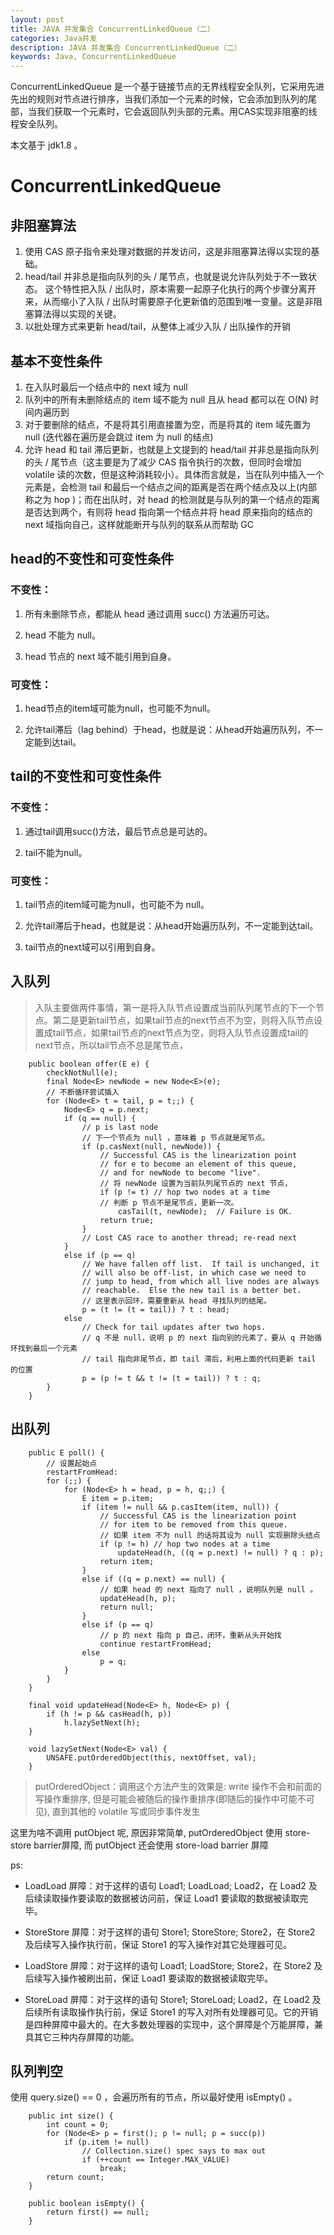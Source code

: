 ```yaml
---
layout: post
title: JAVA 并发集合 ConcurrentLinkedQueue（二）
categories: Java并发
description: JAVA 并发集合 ConcurrentLinkedQueue（二）
keywords: Java, ConcurrentLinkedQueue
---
```


ConcurrentLinkedQueue 是一个基于链接节点的无界线程安全队列，它采用先进先出的规则对节点进行排序，当我们添加一个元素的时候，它会添加到队列的尾部，当我们获取一个元素时，它会返回队列头部的元素。用CAS实现非阻塞的线程安全队列。 

本文基于 jdk1.8 。

# ConcurrentLinkedQueue

## 非阻塞算法

1. 使用 CAS 原子指令来处理对数据的并发访问，这是非阻塞算法得以实现的基础。 
2. head/tail 并非总是指向队列的头 / 尾节点，也就是说允许队列处于不一致状态。 这个特性把入队 / 出队时，原本需要一起原子化执行的两个步骤分离开来，从而缩小了入队 / 出队时需要原子化更新值的范围到唯一变量。这是非阻塞算法得以实现的关键。 
3. 以批处理方式来更新 head/tail，从整体上减少入队 / 出队操作的开销

## 基本不变性条件

1. 在入队时最后一个结点中的 next 域为 null
2. 队列中的所有未删除结点的 item 域不能为 null 且从 head 都可以在 O(N) 时间内遍历到
3. 对于要删除的结点，不是将其引用直接置为空，而是将其的 item 域先置为 null (迭代器在遍历是会跳过 item 为 null 的结点)
4. 允许 head 和 tail 滞后更新，也就是上文提到的 head/tail 并非总是指向队列的头 / 尾节点（这主要是为了减少 CAS 指令执行的次数，但同时会增加 volatile 读的次数，但是这种消耗较小）。具体而言就是，当在队列中插入一个元素是，会检测 tail 和最后一个结点之间的距离是否在两个结点及以上(内部称之为 hop )；而在出队时，对 head 的检测就是与队列的第一个结点的距离是否达到两个，有则将 head 指向第一个结点并将 head 原来指向的结点的 next 域指向自己，这样就能断开与队列的联系从而帮助 GC

## head的不变性和可变性条件

### 不变性：

1. 所有未删除节点，都能从 head 通过调用 succ() 方法遍历可达。

2. head 不能为 null。

3. head 节点的 next 域不能引用到自身。

### 可变性：

1. head节点的item域可能为null，也可能不为null。

2. 允许tail滞后（lag behind）于head，也就是说：从head开始遍历队列，不一定能到达tail。

## tail的不变性和可变性条件

### 不变性：

1. 通过tail调用succ()方法，最后节点总是可达的。

2. tail不能为null。

### 可变性：

1. tail节点的item域可能为null，也可能不为 null。

2. 允许tail滞后于head，也就是说：从head开始遍历队列，不一定能到达tail。

3. tail节点的next域可以引用到自身。

## 入队列

> 入队主要做两件事情，第一是将入队节点设置成当前队列尾节点的下一个节点。第二是更新tail节点，如果tail节点的next节点不为空，则将入队节点设置成tail节点，如果tail节点的next节点为空，则将入队节点设置成tail的next节点，所以tail节点不总是尾节点，


```
    public boolean offer(E e) {
        checkNotNull(e);
        final Node<E> newNode = new Node<E>(e);
        // 不断循环尝试插入
        for (Node<E> t = tail, p = t;;) {
            Node<E> q = p.next;
            if (q == null) {
                // p is last node
                // 下一个节点为 null ，意味着 p 节点就是尾节点。
                if (p.casNext(null, newNode)) {
                    // Successful CAS is the linearization point
                    // for e to become an element of this queue,
                    // and for newNode to become "live".
                    // 将 newNode 设置为当前队列尾节点的 next 节点，
                    if (p != t) // hop two nodes at a time
                    // 判断 p 节点不是尾节点，更新一次。
                        casTail(t, newNode);  // Failure is OK.
                    return true;
                }
                // Lost CAS race to another thread; re-read next
            }
            else if (p == q)
                // We have fallen off list.  If tail is unchanged, it
                // will also be off-list, in which case we need to
                // jump to head, from which all live nodes are always
                // reachable.  Else the new tail is a better bet.
                // 这里表示回环，需要重新从 head 寻找队列的结尾。
                p = (t != (t = tail)) ? t : head;
            else
                // Check for tail updates after two hops.
                // q 不是 null，说明 p 的 next 指向别的元素了，要从 q 开始循环找到最后一个元素
                // tail 指向非尾节点，即 tail 滞后，利用上面的代码更新 tail 的位置
                p = (p != t && t != (t = tail)) ? t : q;
        }
    }
```

## 出队列

```
    public E poll() {
        // 设置起始点
        restartFromHead:
        for (;;) {
            for (Node<E> h = head, p = h, q;;) {
                E item = p.item;
                if (item != null && p.casItem(item, null)) {
                    // Successful CAS is the linearization point
                    // for item to be removed from this queue.
                    // 如果 item 不为 null 的话将其设为 null 实现删除头结点
                    if (p != h) // hop two nodes at a time
                        updateHead(h, ((q = p.next) != null) ? q : p);
                    return item;
                }
                else if ((q = p.next) == null) {
                    // 如果 head 的 next 指向了 null ，说明队列是 null 。
                    updateHead(h, p);
                    return null;
                }
                else if (p == q)
                    // p 的 next 指向 p 自己，闭环，重新从头开始找
                    continue restartFromHead;
                else
                    p = q;
            }
        }
    }
    
    final void updateHead(Node<E> h, Node<E> p) {
        if (h != p && casHead(h, p))
            h.lazySetNext(h);
    }
    
    void lazySetNext(Node<E> val) {
        UNSAFE.putOrderedObject(this, nextOffset, val);
    }
```

> putOrderedObject：调用这个方法产生的效果是: write 操作不会和前面的写操作重排序, 但是可能会被随后的操作重排序(即随后的操作中可能不可见), 直到其他的 volatile 写或同步事件发生

这里为啥不调用 putObject 呢, 原因非常简单, putOrderedObject 使用 store-store barrier屏障, 而 putObject 还会使用 store-load barrier 屏障

ps: 

* LoadLoad   屏障：对于这样的语句 Load1; LoadLoad; Load2，在 Load2 及后续读取操作要读取的数据被访问前，保证 Load1 要读取的数据被读取完毕。

* StoreStore 屏障：对于这样的语句 Store1; StoreStore; Store2，在 Store2 及后续写入操作执行前，保证 Store1 的写入操作对其它处理器可见。

* LoadStore  屏障：对于这样的语句 Load1; LoadStore; Store2，在 Store2 及后续写入操作被刷出前，保证 Load1 要读取的数据被读取完毕。

* StoreLoad  屏障：对于这样的语句 Store1; StoreLoad; Load2，在 Load2 及后续所有读取操作执行前，保证 Store1 的写入对所有处理器可见。它的开销是四种屏障中最大的。在大多数处理器的实现中，这个屏障是个万能屏障，兼具其它三种内存屏障的功能。

## 队列判空

使用 query.size() == 0 ，会遍历所有的节点，所以最好使用 isEmpty() 。

```
    public int size() {
        int count = 0;
        for (Node<E> p = first(); p != null; p = succ(p))
            if (p.item != null)
                // Collection.size() spec says to max out
                if (++count == Integer.MAX_VALUE)
                    break;
        return count;
    }
    
    public boolean isEmpty() {
        return first() == null;
    }
```

